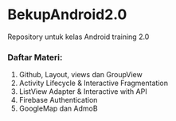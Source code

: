 # BekupAndroid2.0
Repository untuk kelas Android training 2.0


### Daftar Materi:
1. Github, Layout, views dan GroupView
2. Activity Lifecycle & Interactive Fragmentation
3. ListView Adapter & Interactive with API
4. Firebase Authentication
5. GoogleMap dan AdmoB

